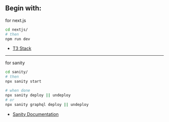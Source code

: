 ## Begin with:

for next.js
```bash
cd nextjs/
# then
npm run dev
```
- [T3 Stack](https://create.t3.gg/)

---

for sanity
```bash
cd sanity/
# then
npx sanity start

# when done
npx sanity deploy || undeploy
# or
npx sanity graphql deploy || undeploy
```
- [Sanity Documentation](https://www.sanity.io/docs/introduction/getting-started?utm_source=readme)
